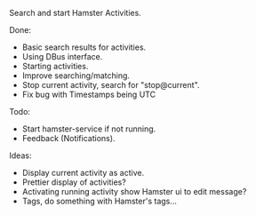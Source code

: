 Search and start Hamster Activities.

Done:

*   Basic search results for activities.
*   Using DBus interface.
*   Starting activities.
*   Improve searching/matching.
*   Stop current activity, search for "stop@current".
*   Fix bug with Timestamps being UTC

Todo:

*   Start hamster-service if not running.
*   Feedback (Notifications).

Ideas:

*   Display current activity as active.
*   Prettier display of activities?
*   Activating running activity show Hamster ui to edit message?
*   Tags, do something with Hamster's tags...
